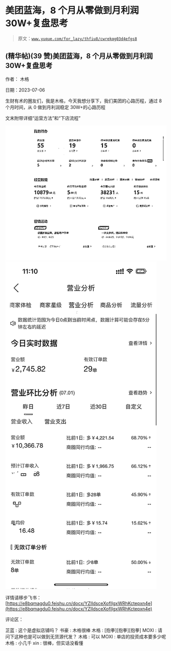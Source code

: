 # 美团蓝海，8 个月从零做到月利润 30W+复盘思考

> 原文：[`www.yuque.com/for_lazy/thfiu8/cwrekqg03d4efgs8`](https://www.yuque.com/for_lazy/thfiu8/cwrekqg03d4efgs8)



## (精华帖)(39 赞)美团蓝海，8 个月从零做到月利润 30W+复盘思考 

作者： 木格 

日期：2023-07-06 

生财有术的圈友们，我是木格，今天我想分享下，我们美团的心路历程，通过 8 个月时间，从 0 做到月利润稳定 30W+的心路历程 

文末附带详细“运营方法”和“下店流程” 

![](img/15e9636a98afcdbde12f6ee3d77cd7e9.png)![](img/a030f8d60bfc2484d7984d109df9adfb.png)  

详情请移步飞书：[https://e8bqmagdu0.feishu.cn/docx/YZIIdsceXofIIgxWRhKctepxn4e](https://e8bqmagdu0.feishu.cn/docx/YZIIdsceXofIIgxWRhKctepxn4e) 

评论区： 

芷蓝 : 这个是虚拟店铺吗？ 书豪 : 木格很棒 木格 : [抱拳][抱拳][抱拳] MOXI : 请问下这种也是可以做到无货源代发？ 木格 : 可以 MOXI : 单店的投资成本要多少呢 木格 : 小几千 xin : 很棒，但实话没看懂